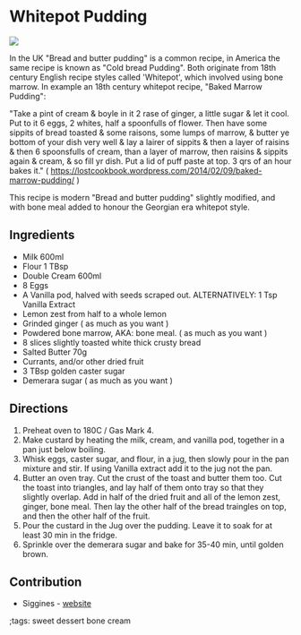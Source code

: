 # Whitepot Pudding

![](pix/whitepot.webp)

In the UK "Bread and butter pudding" is a common recipe, in America the same recipe is known as "Cold bread Pudding". Both originate from 18th century English recipe styles called 'Whitepot', which involved using bone marrow. 
In example an 18th century whitepot recipe, "Baked Marrow Pudding":

"Take a pint of cream & boyle in it 2 rase of ginger, a little sugar & let it cool. Put to it 6 eggs, 2 whites, half a spoonfulls of flower. Then have some sippits of bread toasted & some raisons, some lumps of marrow, & butter ye bottom of your dish very well & lay a lairer of sippits & then a layer of raisins & then 6 spoonsfulls of cream, than a layer of marrow, then raisins & sippits again & cream, & so fill yr dish. Put a lid of puff paste at top. 3 qrs of an hour bakes it."
( https://lostcookbook.wordpress.com/2014/02/09/baked-marrow-pudding/ )

This recipe is modern "Bread and butter pudding" slightly modified, and with bone meal added to honour the Georgian era whitepot style.

## Ingredients

- Milk 600ml
- Flour 1 TBsp
- Double Cream 600ml
- 8 Eggs
- A Vanilla pod, halved with seeds scraped out. ALTERNATIVELY: 1 Tsp Vanilla Extract
- Lemon zest from half to a whole lemon
- Grinded ginger ( as much as you want )
- Powdered bone marrow, AKA: bone meal. ( as much as you want )
- 8 slices slightly toasted white thick crusty bread
- Salted Butter 70g
- Currants, and/or other dried fruit
- 3 TBsp golden caster sugar
- Demerara sugar ( as much as you want )

## Directions

1. Preheat oven to 180C / Gas Mark 4. 
2. Make custard by heating the milk, cream, and vanilla pod, together in a pan just below boiling. 
3. Whisk eggs, caster sugar, and flour, in a jug, then slowly pour in the pan mixture and stir. If using Vanilla extract add it to the jug not the pan.
4. Butter an oven tray. Cut the crust of the toast and butter them too. Cut the toast into triangles, and lay half of them onto tray so that they slightly overlap. Add in half of the dried fruit and all of the lemon zest, ginger, bone meal. Then lay the other half of the bread traingles on top, and then the other half of the fruit.
5. Pour the custard in the Jug over the pudding. Leave it to soak for at least 30 min in the fridge.
6. Sprinkle over the demerara sugar and bake for 35-40 min, until golden brown.

## Contribution

- Siggines - [website](http://jacobsiggins.co.uk)

;tags: sweet dessert bone cream
